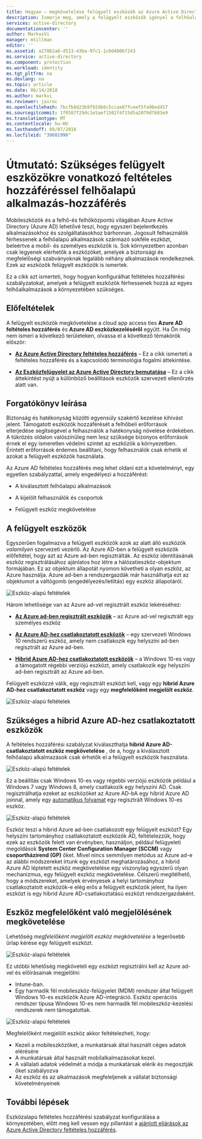 ```yaml
---
title: Hogyan – megkövetelése felügyelt eszközök az Azure Active Directory feltételes hozzáféréssel felhőalapú alkalmazás eléréséhez |} A Microsoft Docs
description: Ismerje meg, amely a felügyelt eszközök igényel a felhőalapú alkalmazások elérésének Azure Active Directory (Azure AD) eszközalapú feltételes hozzáférési szabályzatok konfigurálása.
services: active-directory
documentationcenter: ''
author: MarkusVi
manager: mtillman
editor: ''
ms.assetid: a27862a6-d513-43ba-97c1-1c0d400bf243
ms.service: active-directory
ms.component: protection
ms.workload: identity
ms.tgt_pltfrm: na
ms.devlang: na
ms.topic: article
ms.date: 06/14/2018
ms.author: markvi
ms.reviewer: jairoc
ms.openlocfilehash: 7bcfb8d23b9f92db8c5ccae87fceef5fa96ed457
ms.sourcegitcommit: 1f0587f29dc1e5aef1502f4f15d5a2079d7683e9
ms.translationtype: MT
ms.contentlocale: hu-HU
ms.lasthandoff: 08/07/2018
ms.locfileid: "39601996"
---
```

# <a name="how-to-require-managed-devices-for-cloud-app-access-with-conditional-access"></a>Útmutató: Szükséges felügyelt eszközökre vonatkozó feltételes hozzáféréssel felhőalapú alkalmazás-hozzáférés

Mobileszközök és a felhő-és felhőközpontú világában Azure Active Directory (Azure AD) lehetővé teszi, hogy egyszeri bejelentkezés alkalmazásokhoz és szolgáltatásokhoz bárhonnan. Jogosult felhasználók férhessenek a felhőalapú alkalmazások származó sokféle eszközt, beleértve a mobil- és személyes eszközök is. Sok környezetben azonban csak legyenek elérhetők a eszközöket, amelyek a biztonsági és megfelelőségi szabványoknak legalább néhány alkalmazások rendelkeznek. Ezek az eszközök felügyelt eszközök is ismertek. 

Ez a cikk azt ismerteti, hogy hogyan konfigurálhat feltételes hozzáférési szabályzatokat, amelyek a felügyelt eszközök férhessenek hozzá az egyes felhőalkalmazások a környezetében szükséges. 


## <a name="prerequisites"></a>Előfeltételek

A felügyelt eszközök megkövetelése a cloud app access ties **Azure AD feltételes hozzáférés** és **Azure AD eszközkezeléséről** együtt. Ha Ön még nem ismeri a következő területeken, olvassa el a következő témakörök először:

- **[Az Azure Active Directory feltételes hozzáférés](../active-directory-conditional-access-azure-portal.md)**  – Ez a cikk ismerteti a feltételes hozzáférés és a kapcsolódó terminológia fogalmi áttekintése.

- **[Az Eszközfelügyelet az Azure Active Directory bemutatása](../devices/overview.md)**  – Ez a cikk áttekintést nyújt a különböző beállítások eszközök szervezeti ellenőrzés alatt van. 


## <a name="scenario-description"></a>Forgatókönyv leírása

Biztonság és hatékonyság közötti egyensúly szakértő kezelése kihívást jelent. Támogatott eszközök hozzáférését a felhőbeli erőforrások elterjedése segítségével a felhasználók a hatékonyság növelése érdekében. A tükrözés oldalon valószínűleg nem lesz szüksége bizonyos erőforrások érnek el egy ismeretlen védelmi szintet az eszközök a környezetben. Érintett erőforrások érdemes beállítani, hogy felhasználók csak érhetik el azokat a felügyelt eszközök használata. 

Az Azure AD feltételes hozzáférés meg lehet oldani ezt a követelményt, egy egyetlen szabályzattal, amely engedélyezi a hozzáférést:

- A kiválasztott felhőalapú alkalmazások

- A kijelölt felhasználók és csoportok

- Felügyelt eszköz megkövetelése


## <a name="managed-devices"></a>A felügyelt eszközök  

Egyszerűen fogalmazva a felügyelt eszközök azok az alatt álló eszközök *valamilyen* szervezeti vezérlő. Az Azure AD-ben a felügyelt eszközök előfeltétel, hogy azt az Azure ad-ben regisztrálták. Az eszköz identitásának eszköz regisztrálásához ajánlatos hoz létre a hálózatieszköz-objektum formájában. Ez az objektum állapotát nyomon követheti a olyan eszköz, az Azure használja. Azure ad-ben a rendszergazdák már használhatja ezt az objektumot a váltógomb (engedélyezés/letiltás) egy eszköz állapotáról.
  
![Eszköz-alapú feltételek](./media/require-managed-devices/32.png)

Három lehetősége van az Azure ad-vel regisztrált eszköz lekéréséhez:

- **[Az Azure ad-ben regisztrált eszközök](../devices/overview.md#azure-ad-registered-devices)**  – az Azure ad-vel regisztrált egy személyes eszköz

- **[Az Azure AD-hez csatlakoztatott eszközök](../devices/overview.md#azure-ad-joined-devices)**  – egy szervezeti Windows 10 rendszerű eszköz, amely nem csatlakozik egy helyszíni ad-ben regisztrált az Azure ad-ben. 

- **[Hibrid Azure AD-hez csatlakoztatott eszközök](../devices/overview.md#hybrid-azure-ad-joined-devices)**  – a Windows 10-es vagy a támogatott régebbi verziójú eszközt, amely csatlakozik egy helyszíni ad-ben regisztrált az Azure ad-ben.

Felügyelt eszközzé válik, egy regisztrált eszközt kell, vagy egy **hibrid Azure AD-hez csatlakoztatott eszköz** vagy egy **megfelelőként megjelölt eszköz**.  

![Eszköz-alapú feltételek](./media/require-managed-devices/47.png)

 
## <a name="require-hybrid-azure-ad-joined-devices"></a>Szükséges a hibrid Azure AD-hez csatlakoztatott eszközök

A feltételes hozzáférési szabályzat kiválaszthatja **hibrid Azure AD-csatlakoztatott eszköz megkövetelése** , de a, hogy a kiválasztott felhőalapú alkalmazások csak érhetők el a felügyelt eszközök használata. 

![Eszköz-alapú feltételek](./media/require-managed-devices/10.png)

Ez a beállítás csak Windows 10-es vagy régebbi verziójú eszközök például a Windows 7 vagy Windows 8, amely csatlakozik egy helyszíni AD. Csak regisztrálhatja ezeket az eszközöket az Azure AD-bA egy hibrid Azure AD joinnal, amely egy [automatikus folyamat](../devices/hybrid-azuread-join-plan.md) egy regisztrált Windows 10-es eszköz. 

![Eszköz-alapú feltételek](./media/require-managed-devices/45.png)

Eszköz teszi a hibrid Azure ad-ben csatlakozott egy felügyelt eszközt?  Egy helyszíni tartományhoz csatlakoztatott eszközök AD, feltételezzük, hogy ezek az eszközök felett van érvényben, használjon, például felügyeleti megoldások **System Center Configuration Manager (SCCM)** vagy **csoportházirend (GP)** őket. Mivel nincs semmilyen metódus az Azure ad-e az alábbi módszereket írtunk egy eszközt meghatározásához, a hibrid Azure AD léptetett eszköz megkövetelése egy viszonylag egyszerű olyan mechanizmus, egy felügyelt eszköz megkövetelése. Célszerű megítélhető, hogy a módszereket, amelyek érvényesek a helyi tartományhoz csatlakoztatott eszközök-e elég erős a felügyelt eszközök jelent, ha ilyen eszközt is egy hibrid Azure AD-csatlakoztatású eszközt rendszergazdaként.


## <a name="require-device-to-be-marked-as-compliant"></a>Eszköz megfelelőként való megjelölésének megkövetelése

Lehetőség *megfelelőként megjelölt eszköz megkövetelése* a legerősebb űrlap kérése egy felügyelt eszközt.

![Eszköz-alapú feltételek](./media/require-managed-devices/11.png)

Ez utóbbi lehetőség megköveteli egy eszközt regisztrálni kell az Azure ad-vel és előírásainak megjelölni:
         
- Intune-ban.
- Egy harmadik fél mobileszköz-felügyelet (MDM) rendszer által felügyelt Windows 10-es eszközök Azure AD-integráció. Eszköz operációs rendszer típusa Windows 10-es nem harmadik fél mobileszköz-kezelési rendszerek nem támogatottak.
 
![Eszköz-alapú feltételek](./media/require-managed-devices/46.png)



Megfelelőként megjelölt eszköz akkor feltételezheti, hogy: 

- Kezeli a mobileszközöket, a munkatársak által használt céges adatok elérésére
- A munkatársak által használt mobilalkalmazásokat kezel.
- A vállalati adatok védelmét a módja a munkatársak elérik és megosztják őket szabályozva
- Az eszköz és az alkalmazások megfeleljenek a vállalat biztonsági követelményeinek




## <a name="next-steps"></a>További lépések

Eszközalapú feltételes hozzáférési szabályzat konfigurálása a környezetében, előtt meg kell vessen egy pillantást a [ajánlott eljárások az Azure Active Directory feltételes hozzáférés](best-practices.md).

